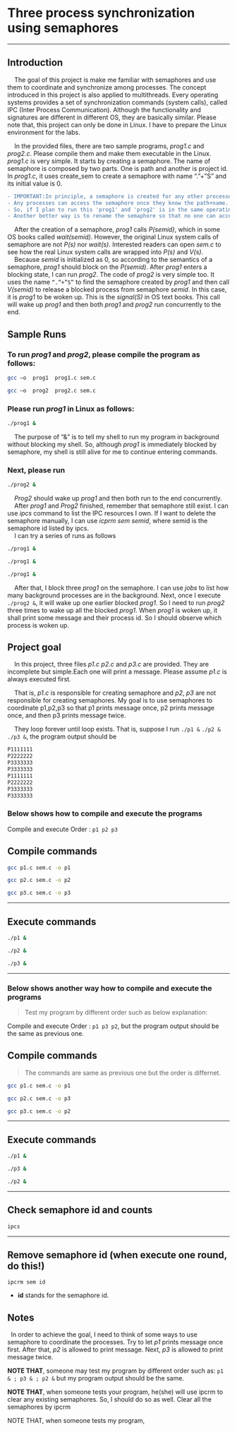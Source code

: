 # Three process synchronization using semaphores

***
**Introduction**
---------------------------------------

&nbsp;&nbsp;&nbsp;&nbsp;The goal of this project is make me familiar with semaphores and use them to coordinate and synchronize among processes. The concept introduced in this project is also applied to multithreads.
Every operating systems provides a set of synchronization commands (system calls), called IPC (Inter Process Communication).
Although the functionality and signatures are different in different OS, they are basically similar. Please note that, this project can only be done in Linux. I have to prepare the Linux environment for the labs. 

&nbsp;&nbsp;&nbsp;&nbsp;In the provided files, there are two sample programs, *prog1.c* and *prog2.c*. Please compile them and make them executable in the Linux. *prog1.c* is very simple. It starts by creating a semaphore.
The name of semaphore is composed by two parts. One is path and another is project id. In *prog1.c*, it uses create_sem to create a semaphore with name “.”+”S” and its initial value is 0.

```diff
- IMPORTANT:In principle, a semaphore is created for any other processes (including other users) to access it. 
- Any processes can access the semaphore once they know the path+name.
- So, if I plan to run this 'prog1' and 'prog2' is in the same operating systems with the other, I better clear it before doing so. 
- Another better way is to rename the semaphore so that no one can access the same semaphore with me.
```
&nbsp;&nbsp;&nbsp;&nbsp;After the creation of a semaphore, *prog1* calls *P(semid)*, which in some OS books called *wait(semid)*.
However, the original Linux system calls of semaphore are not *P(s)* nor *wait(s)*. Interested readers can open *sem.c* to see how the real Linux system calls are wrapped into *P(s)* and *V(s)*.  
&nbsp;&nbsp;&nbsp;&nbsp;Because *semid* is initialized as 0, so according to the semantics of a semaphore, *prog1* should block on the *P(semid)*. After *prog1* enters a blocking state, I can run *prog2*. 
The code of *prog2* is very simple too. It uses the name ```“.”+”S”``` to find the semaphore created by *prog1* and then call *V(semid)* to release a blocked process from semaphore *semid*. 
In this case, it is *prog1* to be woken up. This is the *signal(S)* in OS text books. This call will wake up *prog1* and then both *prog1* and *prog2* run concurrently to the end.

## Sample Runs

### To run *prog1* and *prog2*, please compile the program as follows:
```sh
gcc –o  prog1  prog1.c sem.c
```

```sh
gcc –o  prog2  prog2.c sem.c
```

### Please run *prog1* in Linux as follows:
```sh
./prog1 &
```
&nbsp;&nbsp;&nbsp;&nbsp;The purpose of “&” is to tell my shell to run my program in background without blocking my shell. 
So, although *prog1* is immediately blocked by semaphore, my shell is still alive for me to continue entering commands. 
### Next, please run
```sh
./prog2 &
```
&nbsp;&nbsp;&nbsp;&nbsp;*Prog2* should wake up *prog1* and then both run to the end concurrently.  
&nbsp;&nbsp;&nbsp;&nbsp;After *prog1* and *Prog2* finished, remember that semaphore still exist. I can use *ipcs* command to list the IPC resources I own. 
If I want to delete the semaphore manually, I can use *icprm sem semid*, where semid is the semaphore id listed by ipcs.  
&nbsp;&nbsp;&nbsp;&nbsp;I can try a series of runs as follows 
```sh
./prog1 &
```
```sh
./prog1 &
```
```sh
./prog1 &
```
&nbsp;&nbsp;&nbsp;&nbsp;After that, I block three *prog1* on the semaphore. I can use *jobs* to list how many background processes are in the background.
Next, once I execute ```./prog2 &```, it will wake up one earlier blocked *prog1*. So I need to run *prog2* three times to wake up all the blocked *prog1*. 
When *prog1* is woken up, it shall print some message and their process id. So I should observe which process is woken up.

## Project goal
&nbsp;&nbsp;&nbsp;&nbsp;In this project, three files *p1.c* *p2.c* and *p3.c* are provided.  They are incomplete but simple.Each one will print a message. Please assume *p1.c* is always executed first. 

&nbsp;&nbsp;&nbsp;&nbsp;That is, *p1.c* is responsible for creating semaphore and *p2*, *p3* are not responsible for creating semaphores. My goal is to use semaphores to coordinate p1,p2,p3 so that p1 prints message once, p2 prints message once, and then p3 prints message twice.

&nbsp;&nbsp;&nbsp;&nbsp;They loop forever until loop exists. That is, suppose I run ```./p1 &``` ```./p2 &``` ```./p3 &```, the program output should be</br>

```sh
P1111111
P2222222
P3333333
P3333333
P1111111
P2222222
P3333333
P3333333
```


### **Below shows how to compile and execute the programs**


Compile and execute Order : ```p1 p2 p3```


## Compile commands
```sh
gcc p1.c sem.c -o p1
```
```sh
gcc p2.c sem.c -o p2
```
```sh
gcc p3.c sem.c -o p3
```

***
## Execute commands
```sh
./p1 &
```
```sh
./p2 &
```
```sh
./p3 &
```

---------------------------------

### **Below shows another way how to compile and execute the programs**

> Test my program by different order such as below explanation:

Compile and execute Order : ```p1 p3 p2```, but the program output should be the same as previous one. 

## Compile commands

>The commands are same as previous one but the order is differnet.
```sh
gcc p1.c sem.c -o p1
```
```sh
gcc p2.c sem.c -o p3
```
```sh
gcc p3.c sem.c -o p2
```

***
## Execute commands
```sh
./p1 &
```
```sh
./p3 &
```
```sh
./p2 &
```

***
## Check semaphore id and counts
```sh
ipcs
```


***
## Remove semaphore id (when execute one round, do this!)
```console
ipcrm sem id
```
 - **id** stands for the semaphore id.
 
 
## Notes
&nbsp;&nbsp;In order to achieve the goal, I need to think of some ways to use semaphore to coordinate the processes. Try to let *p1* prints message once first.  After that, *p2* is allowed to print message. Next, *p3* is allowed to print message twice.

**NOTE THAT**, someone may test my program by different order such as:
```p1 & ; p3 & ; p2 &``` but my program output should be the same.

**NOTE THAT**, when someone tests your program, he(she) will use ipcrm to clear any existing semaphores. So, I should do so as well. Clear all the semaphores by ipcrm


NOTE THAT, when someone tests my program,